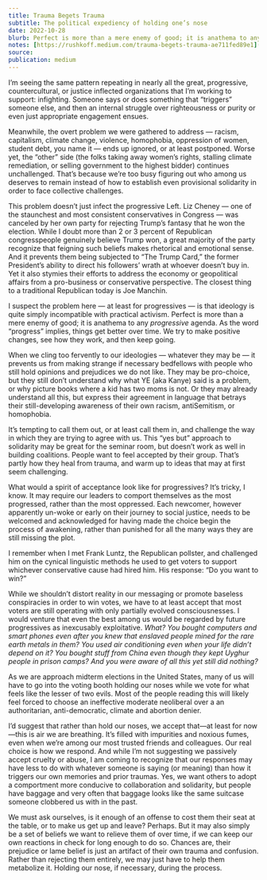 ```yaml
---
title: Trauma Begets Trauma
subtitle: The political expediency of holding one’s nose
date: 2022-10-28
blurb: Perfect is more than a mere enemy of good; it is anathema to any _progressive_ agenda.
notes: [https://rushkoff.medium.com/trauma-begets-trauma-ae711fed89e1](https://rushkoff.medium.com/trauma-begets-trauma-ae711fed89e1 https://rushkoff.medium.com/trauma-begets-trauma-ae711fed89e1)
source: 
publication: medium
---
```


I’m seeing the same pattern repeating in nearly all the great, progressive, countercultural, or justice inflected organizations that I’m working to support: infighting. Someone says or does something that “triggers” someone else, and then an internal struggle over righteousness or purity or even just appropriate engagement ensues.

Meanwhile, the overt problem we were gathered to address — racism, capitalism, climate change, violence, homophobia, oppression of women, student debt, you name it — ends up ignored, or at least postponed. Worse yet, the “other” side (the folks taking away women’s rights, stalling climate remediation, or selling government to the highest bidder) continues unchallenged. That’s because we’re too busy figuring out who among us deserves to remain instead of how to establish even provisional solidarity in order to face collective challenges.

This problem doesn’t just infect the progressive Left. Liz Cheney — one of the staunchest and most consistent conservatives in Congress — was canceled by her own party for rejecting Trump’s fantasy that he won the election. While I doubt more than 2 or 3 percent of Republican congresspeople genuinely believe Trump won, a great majority of the party recognize that feigning such beliefs makes rhetorical and emotional sense. And it prevents them being subjected to “The Trump Card,” the former President’s ability to direct his followers’ wrath at whoever doesn’t buy in. Yet it also stymies their efforts to address the economy or geopolitical affairs from a pro-business or conservative perspective. The closest thing to a traditional Republican today is Joe Manchin.

I suspect the problem here — at least for progressives — is that ideology is quite simply incompatible with practical activism. Perfect is more than a mere enemy of good; it is anathema to any _progressive_ agenda. As the word “progress” implies, things get better over time. We try to make positive changes, see how they work, and then keep going.

When we cling too fervently to our ideologies — whatever they may be — it prevents us from making strange if necessary bedfellows with people who still hold opinions and prejudices we do not like. They may be pro-choice, but they still don’t understand why what YE (aka Kanye) said is a problem, or why picture books where a kid has two moms is not. Or they may already understand all this, but express their agreement in language that betrays their still-developing awareness of their own racism, antiSemitism, or homophobia.

It’s tempting to call them out, or at least call them in, and challenge the way in which they are trying to agree with us. This “yes but” approach to solidarity may be great for the seminar room, but doesn’t work as well in building coalitions. People want to feel accepted by their group. That’s partly how they heal from trauma, and warm up to ideas that may at first seem challenging.

What would a spirit of acceptance look like for progressives? It’s tricky, I know. It may require our leaders to comport themselves as the most progressed, rather than the most oppressed. Each newcomer, however apparently un-woke or early on their journey to social justice, needs to be welcomed and acknowledged for having made the choice begin the process of awakening, rather than punished for all the many ways they are still missing the plot.

I remember when I met Frank Luntz, the Republican pollster, and challenged him on the cynical linguistic methods he used to get voters to support whichever conservative cause had hired him. His response: “Do you want to win?”

While we shouldn’t distort reality in our messaging or promote baseless conspiracies in order to win votes, we have to at least accept that most voters are still operating with only partially evolved consciousnesses. I would venture that even the best among us would be regarded by future progressives as inexcusably exploitative. _What? You bought computers and smart phones even after you knew that enslaved people mined for the rare earth metals in them? You used air conditioning even when your life didn’t depend on it? You bought stuff from China even though they kept Uyghur people in prison camps? And you were aware of all this yet still did nothing?_

As we are approach midterm elections in the United States, many of us will have to go into the voting booth holding our noses while we vote for what feels like the lesser of two evils. Most of the people reading this will likely feel forced to choose an ineffective moderate neoliberal over a an authoritarian, anti-democratic, climate and abortion denier.

I’d suggest that rather than hold our noses, we accept that—at least for now—this is air we are breathing. It’s filled with impurities and noxious fumes, even when we’re among our most trusted friends and colleagues. Our real choice is how we respond. And while I’m not suggesting we passively accept cruelty or abuse, I am coming to recognize that our responses may have less to do with whatever someone is saying (or meaning) than how it triggers our own memories and prior traumas. Yes, we want others to adopt a comportment more conducive to collaboration and solidarity, but people have baggage and very often that baggage looks like the same suitcase someone clobbered us with in the past.

We must ask ourselves, is it enough of an offense to cost them their seat at the table, or to make us get up and leave? Perhaps. But it may also simply be a set of beliefs we want to relieve them of over time, if we can keep our own reactions in check for long enough to do so. Chances are, their prejudice or lame belief is just an artifact of their own trauma and confusion. Rather than rejecting them entirely, we may just have to help them metabolize it. Holding our nose, if necessary, during the process.
